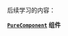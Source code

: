 后续学习的内容：

**[`PureComponent`](https://zh-hans.reactjs.org/docs/react-api.html#reactpurecomponent) 组件**




